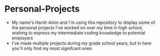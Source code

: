 # Personal-Projects
* My name's Harsh Amin and I'm using this repository to display some of the personal projects I've worked on over my time in high school, wishing to express my intermediate coding knowledge to potential employers
* I've made multiple projects during my grade school years, but in here you'll only find my most signifcant ones
